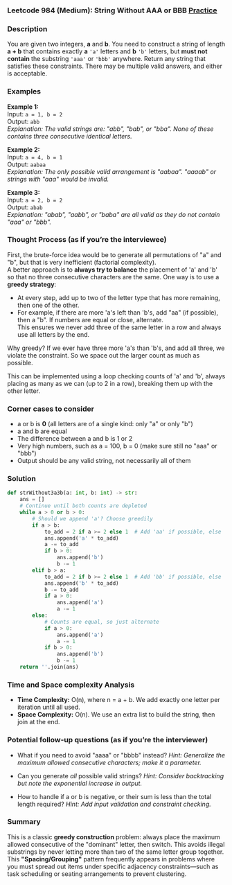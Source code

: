 ### Leetcode 984 (Medium): String Without AAA or BBB [Practice](https://leetcode.com/problems/string-without-aaa-or-bbb)

### Description  
You are given two integers, **a** and **b**. You need to construct a string of length **a + b** that contains exactly **a** `'a'` letters and **b** `'b'` letters, but **must not contain** the substring `'aaa'` or `'bbb'` anywhere. Return any string that satisfies these constraints. There may be multiple valid answers, and either is acceptable.

### Examples  

**Example 1:**  
Input: `a = 1, b = 2`  
Output: `abb`  
*Explanation: The valid strings are: "abb", "bab", or "bba". None of these contains three consecutive identical letters.*

**Example 2:**  
Input: `a = 4, b = 1`  
Output: `aabaa`  
*Explanation: The only possible valid arrangement is "aabaa". "aaaab" or strings with "aaa" would be invalid.*

**Example 3:**  
Input: `a = 2, b = 2`  
Output: `abab`  
*Explanation: "abab", "aabb", or "baba" are all valid as they do not contain "aaa" or "bbb".*

### Thought Process (as if you’re the interviewee)  
First, the brute-force idea would be to generate all permutations of "a" and "b", but that is very inefficient (factorial complexity).  
A better approach is to **always try to balance** the placement of 'a' and 'b' so that no three consecutive characters are the same. One way is to use a **greedy strategy**:  
- At every step, add up to two of the letter type that has more remaining, then one of the other.  
- For example, if there are more 'a's left than 'b's, add "aa" (if possible), then a "b". If numbers are equal or close, alternate.  
This ensures we never add three of the same letter in a row and always use all letters by the end.

Why greedy? If we ever have three more 'a's than 'b's, and add all three, we violate the constraint. So we space out the larger count as much as possible.  

This can be implemented using a loop checking counts of 'a' and 'b', always placing as many as we can (up to 2 in a row), breaking them up with the other letter.

### Corner cases to consider  
- a or b is **0** (all letters are of a single kind: only "a" or only "b")
- a and b are equal
- The difference between a and b is 1 or 2
- Very high numbers, such as a = 100, b = 0 (make sure still no "aaa" or "bbb")
- Output should be any valid string, not necessarily all of them

### Solution

```python
def strWithout3a3b(a: int, b: int) -> str:
    ans = []
    # Continue until both counts are depleted
    while a > 0 or b > 0:
        # Should we append 'a'? Choose greedily
        if a > b:
            to_add = 2 if a >= 2 else 1  # Add 'aa' if possible, else 'a'
            ans.append('a' * to_add)
            a -= to_add
            if b > 0:
                ans.append('b')
                b -= 1
        elif b > a:
            to_add = 2 if b >= 2 else 1  # Add 'bb' if possible, else 'b'
            ans.append('b' * to_add)
            b -= to_add
            if a > 0:
                ans.append('a')
                a -= 1
        else:
            # Counts are equal, so just alternate
            if a > 0:
                ans.append('a')
                a -= 1
            if b > 0:
                ans.append('b')
                b -= 1
    return ''.join(ans)
```

### Time and Space complexity Analysis  

- **Time Complexity:** O(n), where n = a + b. We add exactly one letter per iteration until all used.
- **Space Complexity:** O(n). We use an extra list to build the string, then join at the end.

### Potential follow-up questions (as if you’re the interviewer)  

- What if you need to avoid "aaaa" or "bbbb" instead?
  *Hint: Generalize the maximum allowed consecutive characters; make it a parameter.*

- Can you generate *all* possible valid strings?
  *Hint: Consider backtracking but note the exponential increase in output.*

- How to handle if a or b is negative, or their sum is less than the total length required?
  *Hint: Add input validation and constraint checking.*

### Summary  
This is a classic **greedy construction** problem: always place the maximum allowed consecutive of the "dominant" letter, then switch. This avoids illegal substrings by never letting more than two of the same letter group together. This **"Spacing/Grouping"** pattern frequently appears in problems where you must spread out items under specific adjacency constraints—such as task scheduling or seating arrangements to prevent clustering.